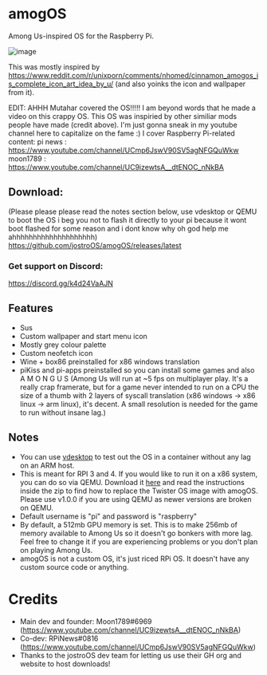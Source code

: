 # amogOS
Among Us-inspired OS for the Raspberry Pi.

![image](https://user-images.githubusercontent.com/44128563/119536694-98920980-bd46-11eb-950e-425475bb90ac.png)


This was mostly inspired by https://www.reddit.com/r/unixporn/comments/nhomed/cinnamon_amogos_is_complete_icon_art_idea_by_u/ (and also yoinks the icon and wallpaper from it).

EDIT: AHHH Mutahar covered the OS!!!!! I am beyond words that he made a video on this crappy OS. This OS was inspiried by other similiar mods people have made (credit above). I'm just gonna sneak in my youtube channel here to capitalize on the fame :) I cover Raspberry Pi-related content: pi news : https://www.youtube.com/channel/UCmp6JswV90SV5agNFGQuWkw
moon1789 : https://www.youtube.com/channel/UC9izewtsA__dtENOC_nNkBA 

## Download:
(Please please please read the notes section below, use vdesktop or QEMU to boot the OS i beg you not to flash it directly to your pi because it wont boot flashed for some reason and i dont know why oh god help me ahhhhhhhhhhhhhhhhhhhh)
https://github.com/jostroOS/amogOS/releases/latest

### Get support on Discord:
https://discord.gg/k4d24VaAJN

## Features

- Sus
- Custom wallpaper and start menu icon
- Mostly grey colour palette
- Custom neofetch icon
- Wine + box86 preinstalled for x86 windows translation
- piKiss and pi-apps preinstalled so you can install some games and also A M O N G U S
(Among Us will run at ~5 fps on multiplayer play. It's a really crap framerate, but for a game never intended to run on a CPU the size of a thumb with 2 layers of syscall translation (x86 windows -> x86 linux -> arm linux), it's decent. A small resolution is needed for the game to run without insane lag.)

## Notes

- You can use [vdesktop](https://github.com/Botspot/vdesktop) to test out the OS in a container without any lag on an ARM host.
- This is meant for RPI 3 and 4. If you would like to run it on a x86 system, you can do so via QEMU. Download it [here](https://drive.google.com/file/d/1wgkJYwNV7jqxNFW_uRPPZ3JKvd87mVPE/view?usp=sharing) and read the instructions inside the zip to find how to replace the Twister OS image with amogOS. Please use v1.0.0 if you are using QEMU as newer versions are broken on QEMU.
- Default username is "pi" and password is "raspberry"
- By default, a 512mb GPU memory is set. This is to make 256mb of memory available to Among Us so it doesn't go bonkers with more lag. Feel free to change it if you are experiencing problems or you don't plan on playing Among Us.
- amogOS is not a custom OS, it's just riced RPi OS. It doesn't have any custom source code or anything.

# Credits
- Main dev and founder: Moon1789#6969 (https://www.youtube.com/channel/UC9izewtsA__dtENOC_nNkBA)
- Co-dev: RPiNews#0816 (https://www.youtube.com/channel/UCmp6JswV90SV5agNFGQuWkw)
- Thanks to the jostroOS dev team for letting us use their GH org and website to host downloads!
